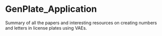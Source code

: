 # GenPlate_Application
Summary of all the papers and interesting resources on creating numbers and letters in license plates using VAEs.
